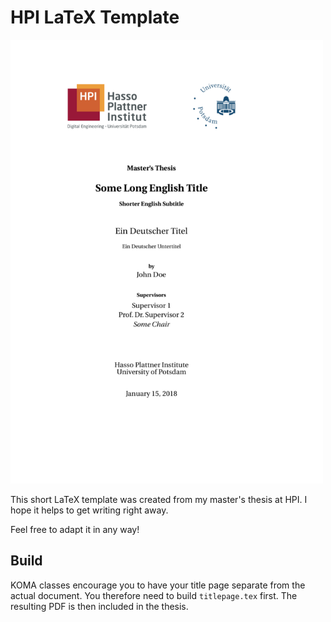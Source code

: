 # HPI LaTeX Template

<!-- ![Alt text](img/title.png "Title"){:width="200px"} -->
<img src="img/title.png" width="500">


This short LaTeX template was created from my master's thesis at HPI.
I hope it helps to get writing right away.

Feel free to adapt it in any way!

## Build
KOMA classes encourage you to have your title page separate from the actual document. You therefore need to build `titlepage.tex` first. The resulting PDF is then included in the thesis.